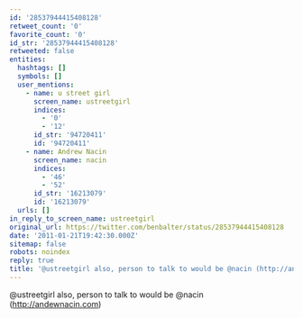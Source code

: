 ```yaml
---
id: '28537944415408128'
retweet_count: '0'
favorite_count: '0'
id_str: '28537944415408128'
retweeted: false
entities:
  hashtags: []
  symbols: []
  user_mentions:
    - name: u street girl
      screen_name: ustreetgirl
      indices:
        - '0'
        - '12'
      id_str: '94720411'
      id: '94720411'
    - name: Andrew Nacin
      screen_name: nacin
      indices:
        - '46'
        - '52'
      id_str: '16213079'
      id: '16213079'
  urls: []
in_reply_to_screen_name: ustreetgirl
original_url: https://twitter.com/benbalter/status/28537944415408128
date: '2011-01-21T19:42:30.000Z'
sitemap: false
robots: noindex
reply: true
title: '@ustreetgirl also, person to talk to would be @nacin (http://andewnacin.com)'
---
```


@ustreetgirl also, person to talk to would be @nacin (http://andewnacin.com)